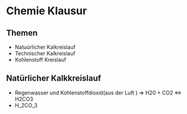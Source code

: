 # Chemie Klausur

## Themen
- Natuürlicher Kalkreislauf
- Technischer Kalkreislauf
- Kohlenstoff Kreislauf

## Natürlicher Kalkkreislauf
 - Regenwasser und Kohlenstoffdioxid(aus der Luft ) => H20 + CO2 <=> H2CO3
 - H_2CO_3
    
